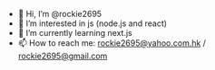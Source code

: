 - 👋 Hi, I’m @rockie2695
- 👀 I’m interested in js (node.js and react)
- 🌱 I’m currently learning next.js
- 📫 How to reach me: rockie2695@yahoo.com.hk / rockie2695@gmail.com

<!---
rockie2695/rockie2695 is a ✨ special ✨ repository because its `README.md` (this file) appears on your GitHub profile.
You can click the Preview link to take a look at your changes.
--->
